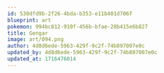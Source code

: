 ```yaml
---
id: 530dfd9b-2f26-4bda-b353-e11b401d706f
blueprint: art
pokemon: 994bc812-910f-456b-bfae-28b415e6b827
title: Gengar
image: art/094.png
author: 4d8d6ede-5963-429f-9c2f-74b897007e0c
updated_by: 4d8d6ede-5963-429f-9c2f-74b897007e0c
updated_at: 1716476014
---
```

